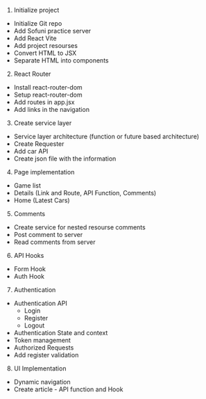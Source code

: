 1. Initialize project

- Initialize Git repo
- Add Sofuni practice server
- Add React Vite
- Add project resourses
- Convert HTML to JSX
- Separate HTML into components

2. React Router
- Install react-router-dom
- Setup react-router-dom
- Add routes in app.jsx
- Add links in the navigation

3. Create service layer
- Service layer architecture (function or future based architecture)
- Create Requester
- Add car API
- Create json file with the information

4. Page implementation
- Game list
- Details (Link and Route, API Function, Comments)
- Home (Latest Cars)

5. Comments
- Create service for nested resourse comments
- Post comment to server
- Read comments from server

6. API Hooks
- Form Hook
- Auth Hook

7. Authentication
- Authentication API
  - Login
  - Register
  - Logout
- Authentication State and context
 - Token management
 - Authorized Requests
 - Add register validation

8. UI Implementation
- Dynamic navigation
- Create article - API function and Hook